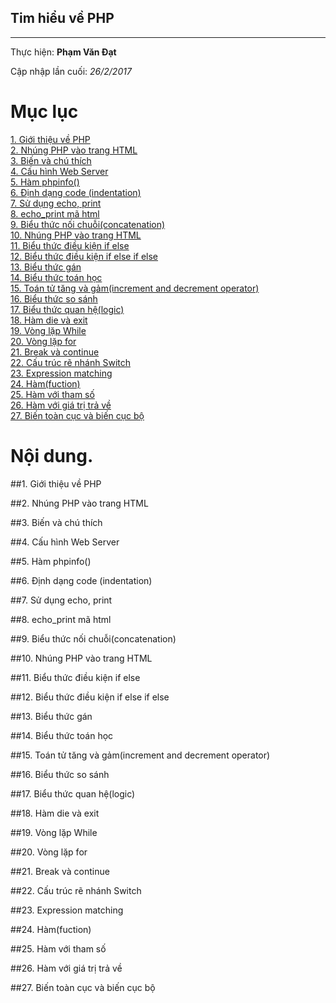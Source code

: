 ## Tim hiểu về PHP
---
  Thực hiện: **Phạm Văn Đạt**

  Cập nhập lần cuối: *26/2/2017*

# Mục lục 
[1. Giới thiệu về PHP](#1)        
[2. Nhúng PHP vào trang HTML](#2)   
[3. Biến và chú thích](#3)   
[4. Cấu hình Web Server](#4)   
[5. Hàm phpinfo()](#5)                
[6. Định dạng code (indentation)](#6)     
[7. Sử dụng echo, print](#7)      
[8. echo_print mã html](#8)                 
[9. Biểu thức nối chuỗi(concatenation)](#9)      
[10. Nhúng PHP vào trang HTML](#10)          
[11. Biểu thức điều kiện if else](#11)           
[12. Biểu thức điều kiện if else if else](#12)          
[13. Biểu thức gán](#13)        
[14. Biểu thức toán học](#14)                                      
[15. Toán tử tăng và gảm(increment and decrement operator)](#15)              
[16. Biểu thức so sánh](#16)             
[17. Biểu thức quan hệ(logic)](#17)                     
[18. Hàm die và exit](#18)                
[19. Vòng lặp While](#19)                   
[20. Vòng lặp for](#20)                
[21. Break và continue](#21)                   
[22. Cấu trúc rẽ nhánh Switch](#22)                    
[23. Expression matching](#23)                    
[24. Hàm(fuction)](#24)                    
[25. Hàm với tham số](#25)               
[26. Hàm với giá trị trả về](#26)               
[27. Biến toàn cục và biến cục bộ](#27)            

# Nội dung.
<a name="1"></a>
##1. Giới thiệu về PHP

<a name="2"></a>
##2. Nhúng PHP vào trang HTML

<a name="3"></a>
##3. Biến và chú thích

<a name="4"></a>
##4. Cấu hình Web Server

<a name="5"></a>
##5. Hàm phpinfo()

<a name="6"></a>
##6. Định dạng code (indentation)

<a name="7"></a>
##7. Sử dụng echo, print

<a name="8"></a>
##8. echo_print mã html

<a name="9"></a>
##9. Biểu thức nối chuỗi(concatenation)

<a name="10"></a>
##10. Nhúng PHP vào trang HTML

<a name="11"></a>
##11. Biểu thức điều kiện if else

<a name="12"></a>
##12. Biểu thức điều kiện if else if else

<a name="13"></a>
##13. Biểu thức gán

<a name="14"></a>
##14. Biểu thức toán học

<a name="15"></a>
##15. Toán tử tăng và gảm(increment and decrement operator)

<a name="16"></a>
##16. Biểu thức so sánh

<a name="17"></a>
##17. Biểu thức quan hệ(logic)

<a name="18"></a>
##18. Hàm die và exit

<a name="19"></a>
##19. Vòng lặp While

<a name="20"></a>
##20. Vòng lặp for

<a name="21"></a>
##21. Break và continue

<a name="22"></a>
##22. Cấu trúc rẽ nhánh Switch

<a name="23"></a>
##23. Expression matching

<a name="24"></a>
##24. Hàm(fuction)

<a name="25"></a>
##25. Hàm với tham số

<a name="26"></a>
##26. Hàm với giá trị trả về

<a name="27"></a>
##27. Biến toàn cục và biến cục bộ
